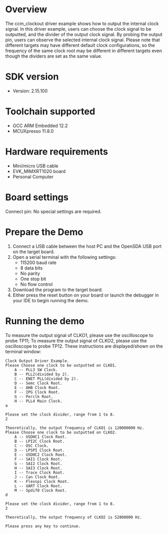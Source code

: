 Overview
========
The ccm_clockout driver example shows how to output the internal clock signal. In this driver example, users can choose
the clock signal to be outputted, and the divider of the output clock signal. By probing the output pin, users can
observe the selected internal clock signal.
Please note that different targets may have different default clock configurations, so the frequency of the same clock
root may be different in different targets even though the dividers are set as the same value.

SDK version
===========
- Version: 2.15.100

Toolchain supported
===================
- GCC ARM Embedded  12.2
- MCUXpresso  11.8.0

Hardware requirements
=====================
- Mini/micro USB cable
- EVK_MIMXRT1020 board
- Personal Computer

Board settings
==============
Connect pin:
No special settings are required.

Prepare the Demo
================
1.  Connect a USB cable between the host PC and the OpenSDA USB port on the target board.
2.  Open a serial terminal with the following settings:
    - 115200 baud rate
    - 8 data bits
    - No parity
    - One stop bit
    - No flow control
3.  Download the program to the target board.
4.  Either press the reset button on your board or launch the debugger in your IDE to begin running the demo.

Running the demo
================
To measure the output signal of CLKO1, please use the oscilloscope to probe TP11;
To measure the output signal of CLKO2, please use the oscilloscope to probe TP12.
These instructions are displayed/shown on the terminal window:
~~~~~~~~~~~~~~~~~~~~~~~~~~~~~~~~~~~
Clock Output Driver Example.
Please Choose one clock to be outputted on CLKO1.
	A -- PLL3 SW Clock.
	B -- PLL2(divided by 2).
	C -- ENET PLL(divided by 2).
	D -- Semc Clock Root.
	E -- AHB Clock Root.
	F -- IPG Clock Root.
	G -- Perclk Root.
	H -- PLL4 Main Clock.
a

Please set the clock divider, range from 1 to 8.
2

Theoretically, the output frequency of CLKO1 is 120000000 Hz.
Please Choose one clock to be outputted on CLKO2.
	A -- USDHC1 Clock Root.
	B -- LPI2C Clock Root.
	C -- OSC Clock.
	D -- LPSPI Clock Root.
	E -- USDHC2 Clock Root.
	F -- SAI1 Clock Root.
	G -- SAI2 Clock Root.
	H -- SAI3 Clock Root.
	I -- Trace Clock Root.
	J -- Can Clock Root.
	K -- Flexspi Clock Root.
	L -- UART Clock Root.
	M -- Spdif0 Clock Root.
d

Please set the clock divider, range from 1 to 8.
2

Theoretically, the output frequency of CLKO2 is 52800000 Hz.

Please press any key to continue.
~~~~~~~~~~~~~~~~~~~~~~~~~~~~~~~~~~~
